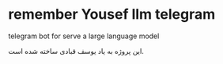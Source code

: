 # remember Yousef llm telegram
telegram bot for serve a large language model

این پروژه به یاد یوسف قبادی ساخته شده است.

